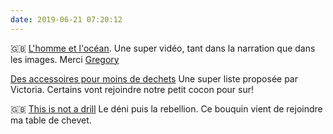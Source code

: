 ```yaml
---
date: 2019-06-21 07:20:12
---
```



🇬🇧 [L'homme et l'océan](https://vimeo.com/340888206). Une super vidéo, tant dans la narration que dans les images. Merci [Gregory](https://gregorymignard.com)

[Des accessoires pour moins de dechets](https://www.mangoandsalt.com/2019/06/17/7-accessoires-jadore-reduire-dechets/) Une super liste proposée par Victoria. Certains vont rejoindre notre petit cocon pour sur!

🇬🇧 [This is not a drill](https://www.theguardian.com/books/2019/apr/26/extinction-rebellion-rushes-activists-handbook-this-is-not-a-drill-into-print) Le déni puis la rebellion. Ce bouquin vient de rejoindre ma table de chevet.